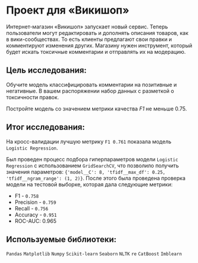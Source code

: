 # Проект для «Викишоп»

Интернет-магазин «Викишоп» запускает новый сервис. Теперь пользователи могут редактировать и дополнять описания товаров, как в вики-сообществах. То есть клиенты предлагают свои правки и комментируют изменения других. Магазину нужен инструмент, который будет искать токсичные комментарии и отправлять их на модерацию. 

## Цель исследования:

Обучите модель классифицировать комментарии на позитивные и негативные. В вашем распоряжении набор данных с разметкой о токсичности правок.

Постройте модель со значением метрики качества *F1* не меньше 0.75. 

## Итог исследования:

На кросс-валидации лучшую метрику `F1 0.761` показала модель `Logistic Regression`.

Был проведен процесс подбора гиперпараметров модели `Logistic Regression` с использованием `GridSearchCV`, что позволило получить значения параметров: `{'model__C': 8, 'tfidf__max_df': 0.25, 'tfidf__ngram_range': (1, 2)}`. После этого была проведена проверка модели на тестовой выборке, которая дала следующие метрики: 

* F1 - `0.758`
* Precision - `0.759`
* Recall - `0.756`
* Accuracy - `0.951`
* ROC-AUC: 0.965

## Используемые библиотеки:

`Pandas` `Matplotlib` `Numpy` `Scikit-learn` `Seaborn` `NLTK` `re` `CatBoost` `Imblearn`
